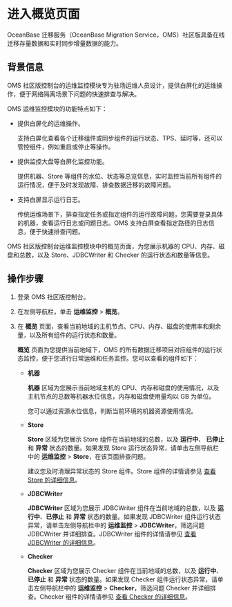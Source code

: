 # 进入概览页面

OceanBase 迁移服务（OceanBase Migration Service，OMS）社区版具备在线迁移存量数据和实时同步增量数据的能力。

## 背景信息

OMS 社区版控制台的运维监控模块专为驻场运维人员设计，提供白屏化的运维操作，便于网络隔离场景下问题的快速排查与解决。

OMS 运维监控模块的功能特点如下：

* 提供白屏化的运维操作。

  支持白屏化查看各个迁移组件或同步组件的运行状态、TPS、延时等，还可以管控组件，例如重启或停止等操作。
  
* 提供监控大盘等白屏化监控功能。

  提供机器、Store 等组件的水位、状态等总览信息，实时监控当前所有组件的运行情况，便于及时发现故障、排查数据迁移的故障问题。

* 支持白屏显示运行日志。

  传统运维场景下，排查指定任务或指定组件的运行故障问题，您需要登录具体的机器，查看运行日志或问题日志。OMS 支持白屏查看指定路径的日志信息，便于快速排查问题。

OMS 社区版控制台运维监控模块中的概览页面，为您展示机器的 CPU、内存、磁盘和总数，以及 Store、JDBCWriter 和 Checker 的运行状态和数量等信息。

## 操作步骤

1. 登录 OMS 社区版控制台。

2. 在左侧导航栏，单击 **运维监控** \> **概览**。

3. 在 **概览** 页面，查看当前地域的主机节点、CPU、内存、磁盘的使用率和剩余量，以及所有组件的运行状态和数量。

   **概览** 页面为您提供当前地域下，OMS 的所有数据迁移项目对应组件的运行状态监控，便于您进行日常运维和任务监控。您可以查看的组件如下：

   * **机器** 

     **机器** 区域为您展示当前地域主机的 CPU、内存和磁盘的使用情况，以及主机节点的总数等机器水位信息，内存和磁盘使用量均以 GB 为单位。

     您可以通过资源水位信息，判断当前环境的机器资源使用情况。
     
   * **Store** 

     **Store** 区域为您展示 Store 组件在当前地域的总数，以及 **运行中**、 **已停止** 和 **异常** 状态的数量。如果发现 Store 运行状态异常，请单击左侧导航栏中的 **运维监控** \> **Store**，在该页面排查问题。

     建议您及时清理异常状态的 Store 组件。Store 组件的详情请参见 [查看 Store 的详细信息](300.store/200.view-store-details.md)。
   
   * **JDBCWriter**

     **JDBCWriter** 区域为您展示 JDBCWriter 组件在当前地域的总数，以及 **运行中**、**已停止** 和 **异常** 状态的数量。如果发现 JDBCWriter 组件运行状态异常，请单击左侧导航栏中的 **运维监控** \> **JDBCWriter**，筛选问题 JDBCWriter 并详细排查。JDBCWriter 组件的详情请参见 [查看 JDBCWriter 的详细信息](400.jdbcwriter/100.view-jdbcwriter-details.md)。
     
   * **Checker**

     **Checker** 区域为您展示 Checker 组件在当前地域的总数，以及 **运行中**、**已停止** 和 **异常** 状态的数量。如果发现 Checker 组件运行状态异常，请单击左侧导航栏中的 **运维监控** \> **Checker**，筛选问题 Checker 并详细排查。Checker 组件的详情请参见 [查看 Checker 的详细信息](500.checker/100.view-checker-details.md)。
